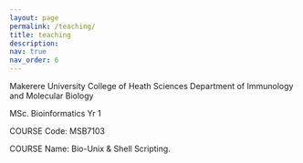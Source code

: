 ```yaml
---
layout: page
permalink: /teaching/
title: teaching
description: 
nav: true
nav_order: 6
---
```


Makerere University College of Heath Sciences
Department of Immunology and Molecular Biology

MSc. Bioinformatics Yr 1

COURSE Code: MSB7103

COURSE Name:  Bio-Unix & Shell Scripting.





